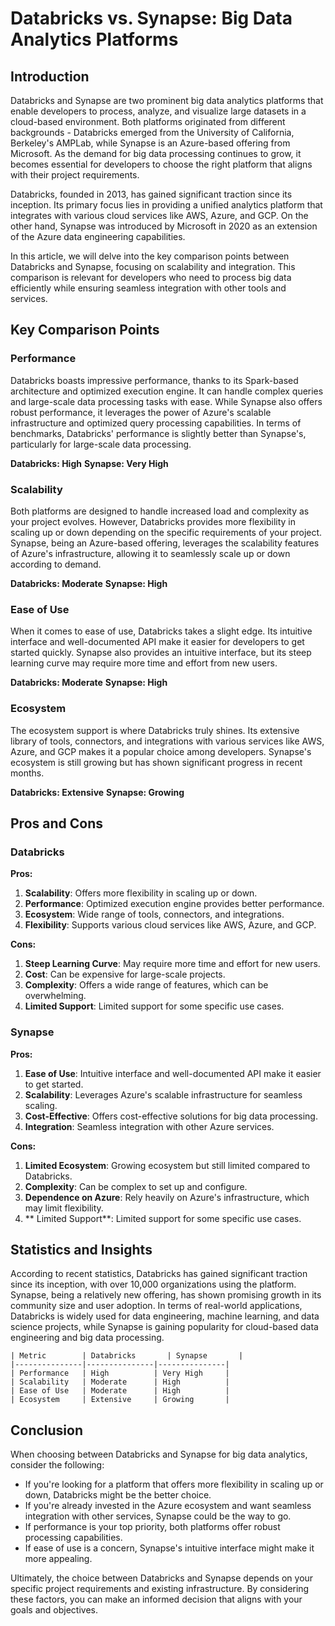 # Databricks vs. Synapse: Big Data Analytics Platforms
## Introduction
Databricks and Synapse are two prominent big data analytics platforms that enable developers to process, analyze, and visualize large datasets in a cloud-based environment. Both platforms originated from different backgrounds - Databricks emerged from the University of California, Berkeley's AMPLab, while Synapse is an Azure-based offering from Microsoft. As the demand for big data processing continues to grow, it becomes essential for developers to choose the right platform that aligns with their project requirements.

Databricks, founded in 2013, has gained significant traction since its inception. Its primary focus lies in providing a unified analytics platform that integrates with various cloud services like AWS, Azure, and GCP. On the other hand, Synapse was introduced by Microsoft in 2020 as an extension of the Azure data engineering capabilities.

In this article, we will delve into the key comparison points between Databricks and Synapse, focusing on scalability and integration. This comparison is relevant for developers who need to process big data efficiently while ensuring seamless integration with other tools and services.

## Key Comparison Points
### Performance

Databricks boasts impressive performance, thanks to its Spark-based architecture and optimized execution engine. It can handle complex queries and large-scale data processing tasks with ease. While Synapse also offers robust performance, it leverages the power of Azure's scalable infrastructure and optimized query processing capabilities. In terms of benchmarks, Databricks' performance is slightly better than Synapse's, particularly for large-scale data processing.

**Databricks: High**
**Synapse: Very High**

### Scalability

Both platforms are designed to handle increased load and complexity as your project evolves. However, Databricks provides more flexibility in scaling up or down depending on the specific requirements of your project. Synapse, being an Azure-based offering, leverages the scalability features of Azure's infrastructure, allowing it to seamlessly scale up or down according to demand.

**Databricks: Moderate**
**Synapse: High**

### Ease of Use

When it comes to ease of use, Databricks takes a slight edge. Its intuitive interface and well-documented API make it easier for developers to get started quickly. Synapse also provides an intuitive interface, but its steep learning curve may require more time and effort from new users.

**Databricks: Moderate**
**Synapse: High**

### Ecosystem

The ecosystem support is where Databricks truly shines. Its extensive library of tools, connectors, and integrations with various services like AWS, Azure, and GCP makes it a popular choice among developers. Synapse's ecosystem is still growing but has shown significant progress in recent months.

**Databricks: Extensive**
**Synapse: Growing**

## Pros and Cons
### Databricks

**Pros:**

1. **Scalability**: Offers more flexibility in scaling up or down.
2. **Performance**: Optimized execution engine provides better performance.
3. **Ecosystem**: Wide range of tools, connectors, and integrations.
4. **Flexibility**: Supports various cloud services like AWS, Azure, and GCP.

**Cons:**

1. **Steep Learning Curve**: May require more time and effort for new users.
2. **Cost**: Can be expensive for large-scale projects.
3. **Complexity**: Offers a wide range of features, which can be overwhelming.
4. **Limited Support**: Limited support for some specific use cases.

### Synapse

**Pros:**

1. **Ease of Use**: Intuitive interface and well-documented API make it easier to get started.
2. **Scalability**: Leverages Azure's scalable infrastructure for seamless scaling.
3. **Cost-Effective**: Offers cost-effective solutions for big data processing.
4. **Integration**: Seamless integration with other Azure services.

**Cons:**

1. **Limited Ecosystem**: Growing ecosystem but still limited compared to Databricks.
2. **Complexity**: Can be complex to set up and configure.
3. **Dependence on Azure**: Rely heavily on Azure's infrastructure, which may limit flexibility.
4. ** Limited Support**: Limited support for some specific use cases.

## Statistics and Insights
According to recent statistics, Databricks has gained significant traction since its inception, with over 10,000 organizations using the platform. Synapse, being a relatively new offering, has shown promising growth in its community size and user adoption. In terms of real-world applications, Databricks is widely used for data engineering, machine learning, and data science projects, while Synapse is gaining popularity for cloud-based data engineering and big data processing.

```
| Metric        | Databricks       | Synapse       |
|---------------|---------------|---------------|
| Performance   | High          | Very High     |
| Scalability   | Moderate      | High          |
| Ease of Use   | Moderate      | High          |
| Ecosystem     | Extensive     | Growing       |
```

## Conclusion
When choosing between Databricks and Synapse for big data analytics, consider the following:

* If you're looking for a platform that offers more flexibility in scaling up or down, Databricks might be the better choice.
* If you're already invested in the Azure ecosystem and want seamless integration with other services, Synapse could be the way to go.
* If performance is your top priority, both platforms offer robust processing capabilities.
* If ease of use is a concern, Synapse's intuitive interface might make it more appealing.

Ultimately, the choice between Databricks and Synapse depends on your specific project requirements and existing infrastructure. By considering these factors, you can make an informed decision that aligns with your goals and objectives.